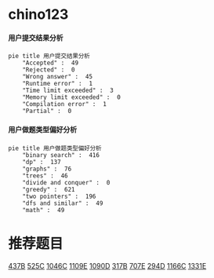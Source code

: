 # chino123

<!-- tabs:start -->



#### **用户提交结果分析**

```mermaid
pie title 用户提交结果分析
    "Accepted" :  49
    "Rejected" :  0
    "Wrong answer" :  45
    "Runtime error" :  1
    "Time limit exceeded" :  3
    "Memory limit exceeded" :  0
    "Compilation error" :  1
    "Partial" :  0
```

#### **用户做题类型偏好分析**

```mermaid
pie title 用户做题类型偏好分析
    "binary search" :  416
    "dp" :  137
    "graphs" :  76
    "trees" :  46
    "divide and conquer" :  0
    "greedy" :  621
    "two pointers" :  196
    "dfs and similar" :  49
    "math" :  49
```



<!-- tabs:end -->
# 推荐题目
[437B](https://codeforces.com/contest/437/problem/B)
[525C](https://codeforces.com/contest/525/problem/C)
[1046C](https://codeforces.com/contest/1046/problem/C)
[1109E](https://codeforces.com/contest/1109/problem/E)
[1090D](https://codeforces.com/contest/1090/problem/D)
[317B](https://codeforces.com/contest/317/problem/B)
[707E](https://codeforces.com/contest/707/problem/E)
[294D](https://codeforces.com/contest/294/problem/D)
[1166C](https://codeforces.com/contest/1166/problem/C)
[1331E](https://codeforces.com/contest/1331/problem/E)
